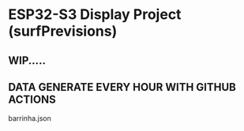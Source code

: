 # ESP32-S3 Display Project (surfPrevisions)

## WIP.....
## DATA GENERATE EVERY HOUR WITH GITHUB ACTIONS
barrinha.json
